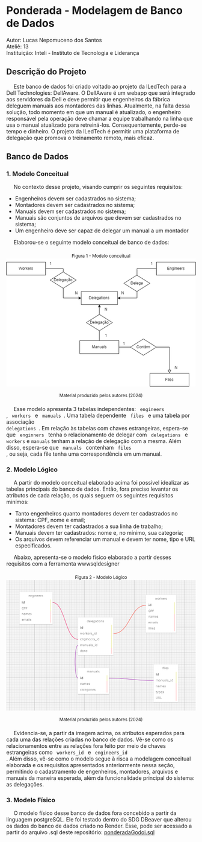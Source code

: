 # Ponderada - Modelagem de Banco de Dados
Autor: Lucas Nepomuceno dos Santos <br>
Ateliê: 13 <br>
Instituição: Inteli - Instituto de Tecnologia e Liderança

## Descrição do Projeto

&nbsp;&nbsp;&nbsp;&nbsp; Este banco de dados foi criado voltado ao projeto da lLedTech para a Dell Technologies: DellAware. O DellAware é um webapp que será integrado aos servidores da Dell e deve permitir que engenheiros da fábrica deleguem manuais aos montadores das linhas. Atualmente, na falta dessa solução, todo momento em que um manual é atualizado, o engenheiro responsável pela operação deve chamar a equipe trabalhando na linha que usa o manual atualizado para retreiná-los. Consequentemente, perde-se tempo e dinheiro. O projeto da lLedTech é permitir uma plataforma de delegação que promova o treinamento remoto, mais eficaz. 

## Banco de Dados
### 1. Modelo Conceitual

&nbsp;&nbsp;&nbsp;&nbsp; No contexto desse projeto, visando cumprir os seguintes requisitos:
- Engenheiros devem ser cadastrados no sistema;
- Montadores devem ser cadastrados no sistema;
- Manuais devem ser cadastrados no sistema;
- Manuais são conjuntos de arquivos que devem ser cadastrados no sistema;
- Um engenheiro deve ser capaz de delegar um manual a um montador

&nbsp;&nbsp;&nbsp;&nbsp; Elaborou-se o seguinte modelo conceitual de banco de dados:

<div align="center">
<sub>Figura 1 - Modelo conceitual</sub> <br>
  
<img width="720" alt="modelo-conceitural-bd" src="assets/modelo-conceitual.png">

<sup>Material produzido pelos autores (2024)</sup>
</div>

&nbsp;&nbsp;&nbsp;&nbsp; Esse modelo apresenta 3 tabelas independentes: <code> engineers </code>, <code> workers </code> e <code> manuals </code>. Uma tabela dependente <code> files </code> e uma tabela por associação <code> delegations </code>. Em relação às tabelas com chaves estrangeiras, espera-se que <code> enginners </code> tenha o relacionamento de delegar com <code> delegations </code> e <code>workers</code> e <code>manuals</code> tenham a relação de delegação com a mesma. Além disso, espera-se que
<code> manuals </code> contenham <code> files </code>, ou seja, cada file tenha uma correspondência em um manual.

### 2. Modelo Lógico

&nbsp;&nbsp;&nbsp;&nbsp; A partir do modelo conceitual elaborado acima foi possível idealizar as tabelas principais do banco de dados. Então, fora preciso levantar os atributos de cada relação, os quais seguem os seguintes requisitos minímos:
- Tanto engenheiros quanto montadores devem ter cadastrados no sistema: CPF, nome e email;
- Montadores devem ter cadastrados a sua linha de trabalho;
- Manuais devem ter cadastrados: nome e, no mínimo, sua categoria;
- Os arquivos devem referenciar um manual e devem ter nome, tipo e URL especificados.

&nbsp;&nbsp;&nbsp;&nbsp; Abaixo, apresenta-se o modelo físico elaborado a partir desses requisitos com a ferramenta wwwsqldesigner

<div align="center">
<sub>Figura 2 - Modelo Lógico</sub> <br>
  
<img width="720" alt="modelo-conceitural-bd" src="assets/modelo-logico.png">

<sup>Material produzido pelos autores (2024)</sup>
</div>

&nbsp;&nbsp;&nbsp;&nbsp; Evidencia-se, a partir da imagem acima, os atributos esperados para cada uma das relações criadas no banco de dados. Vê-se como os relacionamentos entre as relações fora feito por meio de chaves estrangeiras como <code> workers_id </code> e <code> engineers_id </code>. Além disso, vê-se como o modelo segue à risca a modelagem conceitual elaborada e os requisitos apresentados anteriormente nessa seção, permitindo o cadastramento de engenheiros, montadores, arquivos e manuais da maneira esperada, além da funcionalidade principal do sistema: as delegações.

### 3. Modelo Físico

&nbsp;&nbsp;&nbsp;&nbsp; O modelo físico desse banco de dados fora concebido a partir da linguagem postgreSQL. Ele foi testado dentro do SDG DBeaver que alterou os dados do banco de dados criado no Render. Esse, pode ser acessado a partir do arquivo .sql deste repositório: <a href="ponderadaGodoi.sql">ponderadaGodoi.sql</a>
